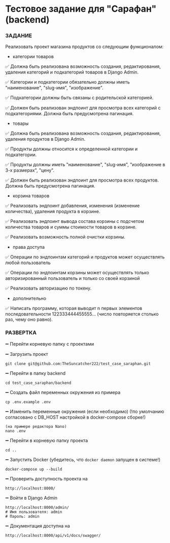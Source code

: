 # Тестовое задание для "Сарафан" (backend)

### ЗАДАНИЕ

Реализовать проект магазина продуктов со следующим функционалом:

- категории товаров

✅ Должна быть реализована возможность создания, редактирования, удаления категорий и подкатегорий товаров в Django Admin.

✅ Категории и подкатегории обязательно должны иметь "наименование", "slug-имя", "изображение".

✅ Подкатегории должны быть связаны с родительской категорией.

✅ Должен быть реализован эндпоинт для просмотра всех категорий с подкатегориями. Должна быть предусмотрена пагинация.

- товары

✅ Должна быть реализована возможность создания, редактирования, удаления продуктов в Django Admin.

✅ Продукты должны относится к определенной категории и подкатегории.

✅ Продукты должны иметь "наименование", "slug-имя", "изображение в 3-х размерах", "цену".

✅ Должен быть реализован эндпоинт для просмотра всех продуктов. Должна быть предусмотрена пагинация.

- корзина товаров

✅ Реализовать эндпоинт добавления, изменения (изменение количества), удаления продукта в корзине.

✅ Реализовать эндпоинт вывода состава корзины с подсчетом количества товаров и суммы стоимости товаров в корзине.

✅ Реализовать возможность полной очистки корзины.

- права доступа

✅ Операции по эндпоинтам категорий и продуктов может осуществлять любой пользователь

✅ Операции по эндпоинтам корзины может осуществлять только авторизированный пользователь и только со своей корзиной

✅ Реализовать авторизацию по токену.

- дополнительно

✅ Написать программу, которая выводит n первых элементов последовательности 122333444455555… (число повторяется столько раз, чему оно равно).

### РАЗВЕРТКА

➖ Перейти корневую папку с проектами

➖ Загрузить проект

```
git clone git@github.com:TheSuncatcher222/test_case_saraphan.git
```

➖ Перейти в папку backend

```
cd test_case_saraphan/backend
```

➖ Создать файл переменных окружения из примера

```
cp .env.example .env
```

➖ Изменить переменные окружения (если необходимо) (!по умолчанию согласовано с DB_HOST настройкой в docker-compose сборке!)
```
(на примере редактора Nano)
nano .env
```

➖ Перейти в корневую папку проекта
```
cd ..
```

➖ Запустить Docker (убедитесь, что `docker daemon` запущен в системе!)

```
docker-compose up --build
```

➖ Проверить доступность проекта на

```
http://localhost:8000/
```

➖ Войти в Django Admin

```
http://localhost:8000/admin/
# Имя пользователя: admin
# Пароль: admin
```

➖ Документация доступна на

```
http://localhost:8000/api/v1/docs/swagger/
```
